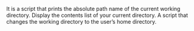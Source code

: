 It is a script that prints the absolute path name of the current working directory.
Display the contents list of your current directory.
A script that changes the working directory to the user’s home directory.
